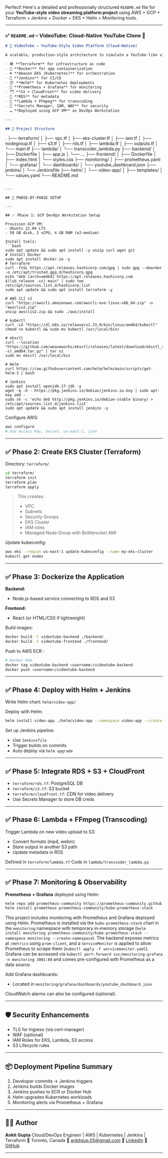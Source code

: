 Perfect! Here's a detailed and professionally structured `README.md` file for your **YouTube-style video streaming platform project** using AWS + GCP + Terraform + Jenkins + Docker + EKS + Helm + Monitoring tools.

---

### ✅ `README.md` – VideoTube: Cloud-Native YouTube Clone 🚀

```markdown
# 🎥 VideoTube – YouTube-Style Video Platform (Cloud-Native)

A scalable, production-style architecture to simulate a YouTube-like video streaming app using:

- 🛠 **Terraform** for infrastructure as code  
- 🚀 **Docker** for app containerization  
- ☸️ **Amazon EKS (Kubernetes)** for orchestration  
- 🧪 **Jenkins** for CI/CD  
- 📦 **Helm** for Kubernetes deployments  
- 🧠 **Prometheus + Grafana** for monitoring  
- 🗂 **S3 + CloudFront** for video delivery  
- 🧬 **RDS** for metadata  
- 🧬 **Lambda + FFmpeg** for transcoding  
- 🔐 **Secrets Manager, IAM, WAF** for security  
- ☁️ **Deployed using GCP VM** as DevOps Workstation

---

## 📁 Project Structure

```

.
├── terraform/
│   ├── vpc.tf
│   ├── eks-cluster.tf
│   ├── iam.tf
│   ├── nodegroup.tf
│   ├── s3.tf
│   ├── rds.tf
│   ├── lambda.tf
│   ├── outputs.tf
│   └── main.tf
├── lambda/
│   └── transcoder\_lambda.py
├── backend/
│   ├── Dockerfile
│   ├── app.js
│   └── ...
├── frontend/
│   ├── Dockerfile
│   ├── index.html
│   └── styles.css
├── monitoring/
│   ├── prometheus.yaml
│   └── grafana/
│       └── dashboards/
│           └── youtube\_dashboard.json
├── jenkins/
│   └── Jenkinsfile
├── helm/
│   └── video-app/
│       ├── templates/
│       └── values.yaml
└── README.md

````

---

## 🚦 PHASE-BY-PHASE SETUP

---

## ✅ Phase 1: GCP DevOps Workstation Setup

Provision GCP VM:
- Ubuntu 22.04 LTS
- 50 GB disk, 2 vCPU, 4 GB RAM (e2-medium)

Install tools:
```bash
sudo apt update && sudo apt install -y unzip curl wget git
# Install Docker
sudo apt install docker.io -y
# Terraform
curl -fsSL https://apt.releases.hashicorp.com/gpg | sudo gpg --dearmor -o /etc/apt/trusted.gpg.d/hashicorp.gpg
echo "deb [arch=amd64] https://apt.releases.hashicorp.com $(lsb_release -cs) main" | sudo tee /etc/apt/sources.list.d/hashicorp.list
sudo apt update && sudo apt install terraform -y

# AWS CLI v2
curl "https://awscli.amazonaws.com/awscli-exe-linux-x86_64.zip" -o "awscliv2.zip"
unzip awscliv2.zip && sudo ./aws/install

# kubectl
curl -LO "https://dl.k8s.io/release/v1.33.0/bin/linux/amd64/kubectl"
chmod +x kubectl && sudo mv kubectl /usr/local/bin/

# eksctl
curl --location "https://github.com/weaveworks/eksctl/releases/latest/download/eksctl_$(uname -s)_amd64.tar.gz" | tar xz
sudo mv eksctl /usr/local/bin

# Helm
curl https://raw.githubusercontent.com/helm/helm/main/scripts/get-helm-3 | bash

# Jenkins
sudo apt install openjdk-17-jdk -y
wget -q -O - https://pkg.jenkins.io/debian/jenkins.io.key | sudo apt-key add -
sudo sh -c 'echo deb http://pkg.jenkins.io/debian-stable binary/ > /etc/apt/sources.list.d/jenkins.list'
sudo apt update && sudo apt install jenkins -y
````

Configure AWS:

```bash
aws configure
# Use Access Key, Secret, us-east-1, json
```

---

## ✅ Phase 2: Create EKS Cluster (Terraform)

Directory: `terraform/`

```bash
cd terraform/
terraform init
terraform plan
terraform apply
```

> This creates:
>
> * VPC
> * Subnets
> * Security Groups
> * EKS Cluster
> * IAM roles
> * Managed Node Group with Bottlerocket AMI

Update kubeconfig:

```bash
aws eks --region us-east-1 update-kubeconfig --name my-eks-cluster
kubectl get nodes
```

---

## ✅ Phase 3: Dockerize the Application

**Backend:**

* Node.js-based service connecting to RDS and S3

**Frontend:**

* React (or HTML/CSS if lightweight)

Build images:

```bash
docker build -t videotube-backend ./backend/
docker build -t videotube-frontend ./frontend/
```

Push to AWS ECR :

```bash
# Docker Hub
docker tag videotube-backend <username>/videotube-backend
docker push <username>/videotube-backend
```

---

## ✅ Phase 4: Deploy with Helm + Jenkins

Write Helm chart: `helm/video-app/`

Deploy with Helm:

```bash
helm install video-app ./helm/video-app --namespace video-app --create-namespace
```

Set up Jenkins pipeline:

* Use `Jenkinsfile`
* Trigger builds on commits
* Auto deploy via `helm upgrade`

---

## ✅ Phase 5: Integrate RDS + S3 + CloudFront

* `terraform/rds.tf`: PostgreSQL DB
* `terraform/s3.tf`: S3 bucket
* `terraform/cloudfront.tf`: CDN for video delivery
* Use Secrets Manager to store DB creds

---

## ✅ Phase 6: Lambda + FFmpeg (Transcoding)

Trigger Lambda on new video upload to S3:

* Convert formats (mp4, webm)
* Store output in another S3 path
* Update metadata in RDS

Defined in `terraform/lambda.tf`
Code in `lambda/transcoder_lambda.py`

---

## ✅ Phase 7: Monitoring & Observability

**Prometheus + Grafana** deployed using Helm:

```bash
helm repo add prometheus-community https://prometheus-community.github.io/helm-charts
helm install prometheus prometheus-community/kube-prometheus-stack
```

This project includes monitoring with Prometheus and Grafana deployed using Helm. Prometheus is installed via the `kube-prometheus-stack` chart in the `monitoring` namespace with temporary in-memory storage (`helm install monitoring prometheus-community/kube-prometheus-stack --namespace monitoring --create-namespace`). The backend exposes metrics at `/metrics` using `prom-client`, and a `ServiceMonitor` is applied to allow Prometheus to scrape them (`kubectl apply -f servicemonitor.yaml`). Grafana can be accessed via `kubectl port-forward svc/monitoring-grafana -n monitoring 3001:80` and comes pre-configured with Prometheus as a data source.


Add Grafana dashboards:

* Located in `monitoring/grafana/dashboards/youtube_dashboard.json`

CloudWatch alarms can also be configured (optional).

---

## 🛡 Security Enhancements

* TLS for Ingress (via cert-manager)
* WAF (optional)
* IAM Roles for EKS, Lambda, S3 access
* S3 Lifecycle rules

---

## 📦 Deployment Pipeline Summary

1. Developer commits → Jenkins triggers
2. Jenkins builds Docker images
3. Jenkins pushes to ECR or Docker Hub
4. Helm upgrades Kubernetes workloads
5. Monitoring alerts via Prometheus + Grafana

---

## 👨‍💻 Author

**Ankit Gupta**
Cloud/DevOps Engineer | AWS | Kubernetes | Jenkins | Terraform
📍 Toronto, Canada
📧 [ankitgup.05@gmail.com](mailto:ankitgup.05@gmail.com)
🔗 [LinkedIn](https://www.linkedin.com/in/ankit--gupta)
🐙 [GitHub](https://github.com/Rajeshgupta123456789)

---

```


```
